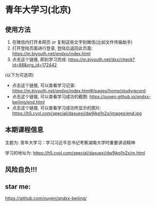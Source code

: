 # 青年大学习(北京)

## 使用方法

1. 在微信内打开本网页 or 复制这些文字到微信(比如文件传输助手)
2. 打开登陆页面进行登录, 登陆后返回此页面: https://m.bjyouth.net/qndxx/index.html
3. 点击这个链接, 即刻学习完成: https://m.bjyouth.net/dxx/check?id=88&org_id=172442

(以下为可选项)

+ 点击这个链接, 可以查看学习记录: https://m.bjyouth.net/qndxx/index.html#/pages/home/studyrecord
+ 点击这个链接, 可以查看学习成功的截图: https://ouyen.github.io/qndxx-beijing/end.html
+ 点击这个链接, 可以查看学习成功所显示的图片: https://h5.cyol.com/special/daxuexi/dw9jkp1n2x/images/end.jpg

## 本期课程信息

主题为: 青年大学习：学习习近平总书记考察湖南大学时重要讲话精神

学习的地址为: https://h5.cyol.com/special/daxuexi/dw9jkp1n2x/m.html

## 风险自负!!!

## star me:

https://github.com/ouyen/qndxx-beijing/

